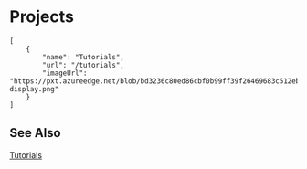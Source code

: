 # Projects

```codecard
[
    {
        "name": "Tutorials",
        "url": "/tutorials",
        "imageUrl": "https://pxt.azureedge.net/blob/bd3236c80ed86cbf0b99ff39f26469683c512ebc/static/mb/projects/a1-display.png"
    }
]
```

## See Also

[Tutorials](/tutorials)

